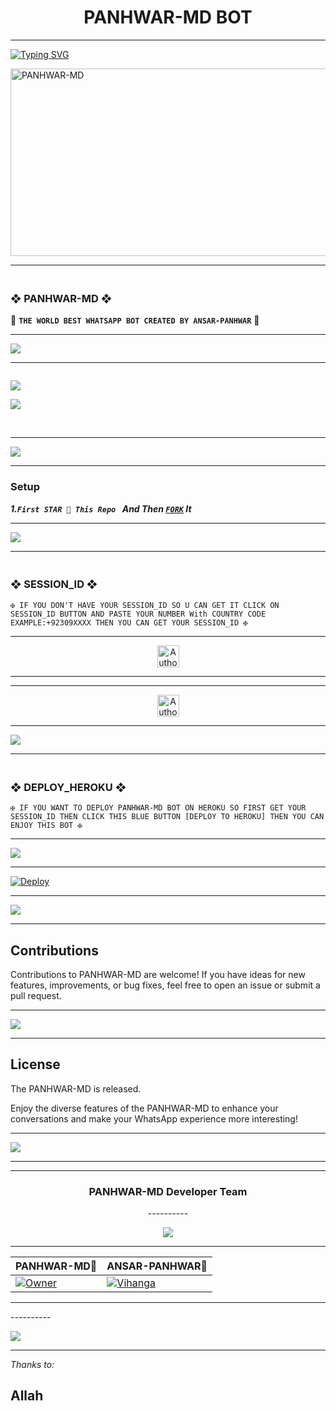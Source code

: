 <h1 align="center">PANHWAR-MD BOT</h1>
<p align="center">  

***
  
<a href="https://git.io/typing-svg"><img src="https://readme-typing-svg.demolab.com?font=Black+Ops+One&size=50&pause=1000&color=1BAFBAFF&center=true&width=910&height=100&lines=THANKS FOR CHOOSING +PANHWAR-MD;MULTI+DEVICE+WHATSAPP+BOT;CREATED+BY+ANSAR+TECH;RELEASED+30.11.2024" alt="Typing SVG" /></a>
  </p>

<img alt="PANHWAR-MD" width="700" height="300" src="https://ibb.co/1RkLy3Z">

  
  ---------

### <br>  ❖ PANHWAR-MD ❖
🔰 **`THE WORLD BEST WHATSAPP BOT CREATED BY ANSAR-PANHWAR`** 🔰

----------

<a><img src='https://i.imgur.com/LyHic3i.gif'/></a>

-------

 <p align="center">
  <a href="#"><img src="http://readme-typing-svg.herokuapp.com?color=00008B&center=true&vCenter=true&multiline=false&lines=`ANSAR-PANHWAR" alt="">

<a><img src='https://i.imgur.com/LyHic3i.gif'/></a>

<img align="center" height="auto"
src="https://cardivo.vercel.app/api?name=MR%20LEGEND%20MD%20&description=🥂THE%20WORLD%20BEST%20WHATSAPP%20BOT%★%20CREATED%20BY%20WALK-DROVE%20MR-LEGEND%20%20KING%20OF%20KINGS%20OWNER%20WALK%20DROVE%20AND%20MR%20LEGEND&image=https://i.imghippo.com/files/NKF1873jU.jpg?v=4&backgroundColor=%23ecf0f1&github=FarhanAli690&pattern=leaf&colorPattern=%23eaeaea"/>


<br>

----------

<a><img src='https://i.imgur.com/LyHic3i.gif'/></a>

-------

### Setup

***1.`First STAR 🌟 This Repo ` And Then [`FORK`](https://github.com/Panhwar110/Panhwar-MD/fork) It***

----------

<a><img src='https://i.imgur.com/LyHic3i.gif'/></a>

-------

### <br>    ❖ SESSION_ID ❖


`✠ IF YOU DON'T HAVE YOUR SESSION_ID SO U CAN GET IT CLICK ON SESSION_ID BUTTON AND PASTE YOUR NUMBER With COUNTRY CODE EXAMPLE:+92309XXXX THEN YOU CAN GET YOUR SESSION_ID ✠`

----------

<p align="center">
<a href="https://yesser.onrender.com/pair"><img height= "35" title="Author" src="https://img.shields.io/badge/GET SESSION ID-1:-black?style=for-the-badge&logo=render"></a>
<p/>

----------

----------

<p align="center">
<a href="https://yesser.onrender.com/pair"><img height= "35" title="Author" src="https://img.shields.io/badge/GET SESSION ID-2:-black?style=for-the-badge&logo=render"></a>
<p/>

----------

<a><img src='https://i.imgur.com/LyHic3i.gif'/></a>

-------
 
### <br>   ❖ DEPLOY_HEROKU ❖

`✠ IF YOU WANT TO DEPLOY PANHWAR-MD BOT ON HEROKU SO FIRST GET YOUR SESSION_ID THEN CLICK THIS BLUE BUTTON [DEPLOY TO HEROKU] THEN YOU CAN ENJOY THIS BOT ✠`

----------

<a><img src='https://i.imgur.com/LyHic3i.gif'/></a>

-------
 
[![Deploy](https://www.herokucdn.com/deploy/button.svg)](https://dashboard.heroku.com/new-app?template=https://github.com/Panhwar110/Panhwar-MD)

----------

<a><img src='https://i.imgur.com/LyHic3i.gif'/></a>

-------

## Contributions

Contributions to PANHWAR-MD are welcome! If you have ideas for new features, improvements, or bug fixes, feel free to open an issue or submit a pull request.

----------

<a><img src='https://i.imgur.com/LyHic3i.gif'/></a>

-------
## License

The PANHWAR-MD is released.

Enjoy the diverse features of the PANHWAR-MD  to enhance your conversations and make your WhatsApp experience more interesting!

----------

<a><img src='https://i.imgur.com/LyHic3i.gif'/></a>

-------
<hr>

<div align="center">
<h3> PANHWAR-MD Developer Team </h2>
----------

<a><img src='https://i.imgur.com/LyHic3i.gif'/></a>

-------
| PANHWAR-MD👤              | ANSAR-PANHWAR👤              
|--------------------|---------------------|
[![Owner](https://i.imghippo.com/files/NKF1873jU.jpg)](https://wa.me/923251340633) | [![Vihanga](https://i.imghippo.com/files/zzy3146DKQ.jpg)](https://wa.me/923702587522) |
</div>
<hr>
----------

<a><img src='https://i.imgur.com/LyHic3i.gif'/></a>

-------
*Thanks to:*
## Allah

